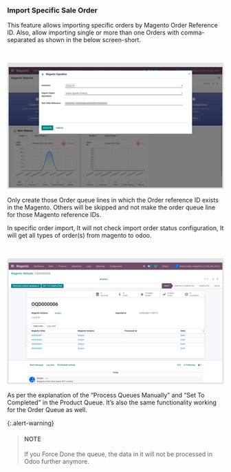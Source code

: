 
### Import Specific Sale Order



This feature allows importing specific orders by Magento Order Reference ID. Also, allow importing single or more than one Orders with comma-separated as shown in the below screen-short.


 


![](./images/4-9-10-1.png)


Only create those Order queue lines in which the Order reference ID exists in the Magento. Others will be skipped and not make the order queue line for those Magento reference IDs.


In specific order import, It will not check import order status configuration, It will get all types of order(s) from magento to odoo.


 


![](./images/4-9-10-2.png)


As per the explanation of the “Process Queues Manually” and “Set To Completed” in the Product Queue. It’s also the same functionality working for the Order Queue as well.



{:.alert-warning} 
> 
> #### NOTE
> 
> If you Force Done the queue, the data in it will not be processed in Odoo further anymore.
> 
> 
> 



